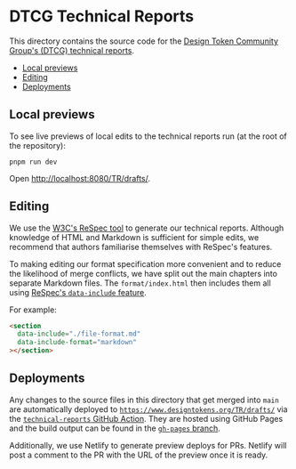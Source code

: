 # DTCG Technical Reports

This directory contains the source code for the [Design Token Community Group's (DTCG) technical reports](https://www.designtokens.org/TR/drafts/).

<!-- TOC depthfrom:2 -->

- [Local previews](#local-previews)
- [Editing](#editing)
- [Deployments](#deployments)

<!-- /TOC -->

## Local previews

To see live previews of local edits to the technical reports run (at the root of the repository):

```
pnpm run dev
```

Open <http://localhost:8080/TR/drafts/>.

## Editing

We use the [W3C's ReSpec tool](https://respec.org/docs/) to generate our technical reports. Although knowledge of HTML and Markdown is sufficient for simple edits, we recommend that authors familiarise themselves with ReSpec's features.

To making editing our format specification more convenient and to reduce the likelihood of merge conflicts, we have split out the main chapters into separate Markdown files. The `format/index.html` then includes them all using [ReSpec's `data-include` feature](https://respec.org/docs/#data-include).

For example:

```html
<section
  data-include="./file-format.md"
  data-include-format="markdown"
></section>
```

## Deployments

Any changes to the source files in this directory that get merged into `main` are automatically deployed to [`https://www.designtokens.org/TR/drafts/`](https://www.designtokens.org/TR/drafts/) via the [`technical-reports` GitHub Action](../.github/workflows/technical-reports.yml). They are hosted using GitHub Pages and the build output can be found in the [`gh-pages` branch](https://github.com/design-tokens/community-group/tree/gh-pages).

Additionally, we use Netlify to generate preview deploys for PRs. Netlify will post a comment to the PR with the URL of the preview once it is ready.
